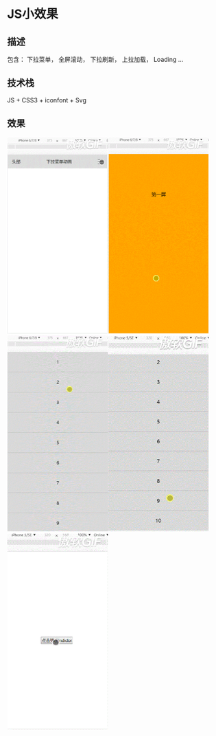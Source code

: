 
# JS小效果


## 描述

包含：
下拉菜单，
全屏滚动，
下拉刷新，
上拉加载，
Loading
...


## 技术栈 

JS + CSS3 + iconfont + Svg


##  效果

<img src="https://github.com/rqhansen/images/blob/master/js-demo/drop-menu.gif" width="235" height="458"/><img src="https://github.com/rqhansen/images/blob/master/js-demo/full-page-scroll.gif" width="235" height="458"/><img src="https://github.com/rqhansen/images/blob/master/js-demo/pull-down-refresh.gif" width="235" height="458"/><img src="https://github.com/rqhansen/images/blob/master/js-demo/pull-up-refresh.gif" width="235" height="458"/><img src="https://github.com/rqhansen/images/blob/master/js-demo/loading.gif" width="235" height="458"/>


